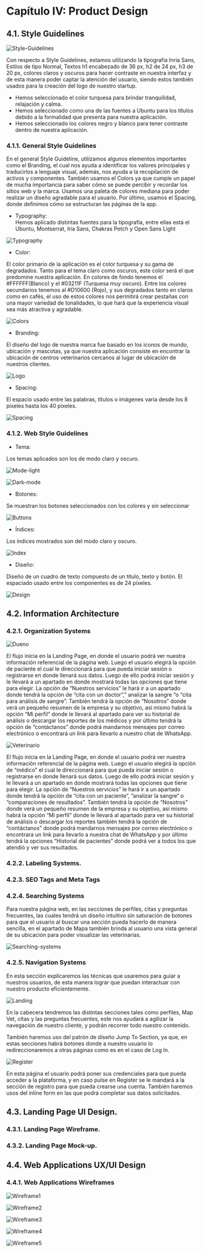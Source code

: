 
# Capítulo IV: Product Design


## 4.1. Style Guidelines

![Style-Guidelines](/assets/img/Chapter-IV/Style-guidelines.png)

Con respecto a Style Guidelines, estamos utilizando la tipografía Inria Sans, Estilos de tipo Normal, Textos h1 encabezado de 36 px, h2 de 24 px, h3 de 20 px, colores claros y oscuros para hacer contraste en nuestra interfaz y de esta manera poder captar la atención del usuario, siendo estos también usados para la creación del logo de nuestro startup.
*	Hemos seleccionado el color turquesa para brindar tranquilidad, relajación y calma.
*	Hemos seleccionado como una de las fuentes a Ubuntu para los títulos debido a la formalidad que presenta para nuestra aplicación.
*	Hemos seleccionado los colores negro y blanco para tener contraste dentro de nuestra aplicación.

### 4.1.1.	General Style Guidelines

En el general Style Guideline, utilizamos algunos elementos importantes como el Branding, el cual nos ayuda a identificar los valores principales y traducirlos a lenguaje visual, además, nos ayuda a la recopilación de activos y componentes. También usamos el Colors ya que cumple un papel de mucha importancia para saber cómo se puede percibir y recordar los sitios web y la marca. Usamos una paleta de colores mediana para poder realizar un diseño agradable para el usuario. Por último, usamos el Spacing, donde definimos cómo se estructuran las páginas de la app.
*	Typography:  
     Hemos aplicado distintas fuentes para la tipografía, entre ellas está el Ubuntu, Montserrat, Iria Sans, Chakras Petch y Open Sans Light

![Typography](/assets/img/Chapter-IV/Typography.png)

*	 Color:

El color primario de la aplicación es el color turquesa y su gama de degradados. Tanto para el tema claro como oscuros, este color será el que predomine nuestra aplicación. En colores de fondo tenemos el #FFFFFF(Blanco) y el #03211F (Turquesa muy oscuro). Entre los colores secundarios tenemos al #D10600 (Rojo), y sus degradados tanto en claros como en cafés, el uso de estos colores nos permitirá crear pestañas con una mayor variedad de tonalidades, lo que hará que la experiencia visual sea más atractiva y agradable.

![Colors](/assets/img/Chapter-IV/Colors.png)

*	Branding:

El diseño del logo de nuestra marca fue basado  en  los iconos de mundo, ubicación y mascotas, ya que nuestra aplicación consiste en encontrar la ubicación de centros veterinarios cercanos al lugar de  ubicación de nuestros clientes.

![Logo](/assets/img/Chapter-IV/Logo.png)

*	Spacing:

El espacio usado entre las palabras, títulos o imágenes varía desde los 8 píxeles hasta los 40 píxeles.

![Spacing](/assets/img/Chapter-IV/Spacing.png)

### 4.1.2.	Web Style Guidelines

* Tema:

Los temas aplicados son los de modo claro y oscuro.

![Mode-light](/assets/img/Chapter-IV/Mode-light.png)

![Dark-mode](/assets/img/Chapter-IV/Dark-mode.png)

* Botones:

Se muestran los botones seleccionados con los colores y sin seleccionar

![Buttons](/assets/img/Chapter-IV/Buttons.png)

* Índices:

Los índices mostrados son del modo claro y oscuro.

![Index](/assets/img/Chapter-IV/Index.png)

* Diseño:

Diseño de un cuadro de texto compuesto de un título, texto y botón. El espaciado usado entre los componentes es de 24 píxeles.

![Design](/assets/img/Chapter-IV/Desing.png)


## 4.2. Information Architecture

### 4.2.1.	Organization Systems

![Dueno](/assets/img/Chapter-IV/Dueño.png)

El flujo inicia en la Landing Page, en donde el usuario podrá ver nuestra información referencial de la página web. Luego el usuario elegirá la opción de paciente el cual le direccionará para que pueda iniciar sesión o registrarse en donde llenará sus datos. Luego de ello podrá iniciar sesión y le llevará a un apartado en donde mostrará todas las opciones que tiene para elegir. La opción de “Nuestros servicios” le hará ir a un apartado donde tendrá la opción de “cita con un doctor”,” analizar la sangre “o “cita para análisis de sangre”. También tendrá la opción de “Nosotros” donde verá un pequeño resumen de la empresa y su objetivo, así mismo habrá la opción “Mi perfil” donde le llevará al apartado para ver su historial de análisis o descargar los reportes de los médicos y por último tendrá la opción de “contáctanos” donde podrá mandarnos mensajes por correo electrónico o encontrará un link para llevarlo a nuestro chat de WhatsApp.

![Veterinario](/assets/img/Chapter-IV/Veterinario.png)

El flujo inicia en la Landing Page, en donde el usuario podrá ver nuestra información referencial de la página web. Luego el usuario elegirá la opción de “médico” el cual le direccionará para que pueda iniciar sesión o registrarse en donde llenará sus datos. Luego de ello podrá iniciar sesión y le llevará a un apartado en donde mostrará todas las opciones que tiene para elegir. La opción de “Nuestros servicios” le hará ir a un apartado donde tendrá la opción de “cita con un paciente”, ”analizar la sangre“ o “comparaciones de resultados”. También tendrá la opción de “Nosotros” donde verá un pequeño resumen de la empresa y su objetivo, así mismo habrá la opción “Mi perfil” donde le llevará al apartado para ver su historial de análisis o descargar los reportes también tendrá la opción de “contáctanos” donde podrá mandarnos mensajes por correo electrónico o encontrara un link para llevarlo a nuestra chat de WhatsApp y por último tendrá la opciones “Historial de pacientes” donde podrá ver a todos los que atendió y ver sus resultados.

### 4.2.2. Labeling Systems.

### 4.2.3. SEO Tags and Meta Tags

### 4.2.4. Searching Systems

Para nuestra página web, en las secciones de perfiles, citas y preguntas frecuentes, las cuales tendrá un diseño intuitivo sin saturación de botones para que el usuario al buscar una sección pueda hacerlo de manera sencilla, en el apartado de Mapa también brinda al usuario una vista general de su ubicación para poder visualizar las veterinarias.

![Searching-systems](/assets/img/Chapter-IV/Searching-systems.png)

### 4.2.5. Navigation Systems

En esta sección explicaremos las técnicas que usaremos para guiar a nuestros usuarios, de esta manera lograr que puedan interactuar con nuestro producto eficientemente.

![Landing](/assets/img/Chapter-IV/Landing.png)

En la cabecera tendremos las distintas secciones tales como perfiles, Map Vet, citas y las preguntas frecuentes, este nos ayudará a agilizar la navegación de nuestro cliente, y podrán recorrer todo nuestro contenido.

También haremos uso del patrón de diseño Jump To Section, ya que, en estas secciones habrá botones donde a nuestro usuario lo redireccionaremos a otras páginas como es en el caso de Log In.

![Register](/assets/img/Chapter-IV/Registro.png)

En esta página el usuario podrá poner sus credenciales para que pueda acceder a la plataforma, y en caso pulse en Register se le mandará a la sección de registro para que pueda crearse una cuenta. También haremos usos del inline form en las que podrá completar sus datos solicitados.


## 4.3. Landing Page UI Design.

### 4.3.1. Landing Page Wireframe.

### 4.3.2. Landing Page Mock-up.

## 4.4. Web Applications UX/UI Design

### 4.4.1. Web Applications Wireframes

![Wireframe1](/assets/img/Chapter-IV/Wireframe1.png)

![Wireframe2](/assets/img/Chapter-IV/Wireframe2.png)

![Wireframe3](/assets/img/Chapter-IV/Wireframe3.png)

![Wireframe4](/assets/img/Chapter-IV/Wireframe4.png)

![Wireframe5](/assets/img/Chapter-IV/Wireframe5.png)